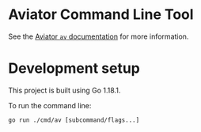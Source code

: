 # Aviator Command Line Tool

See the [Aviator `av` documentation](https://docs.aviator.co/aviator-cli) for more information.

# Development setup
This project is built using Go 1.18.1.

To run the command line:
```
go run ./cmd/av [subcommand/flags...]
```
